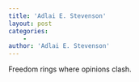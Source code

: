 ```yaml
---
title: 'Adlai E. Stevenson'
layout: post
categories:
    -
author: 'Adlai E. Stevenson'
---
```


Freedom rings where opinions clash.
